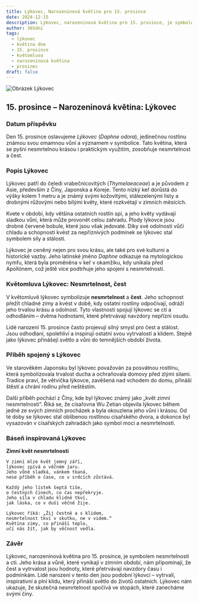 ```yaml
---
title: Lýkovec, Narozeninová květina pro 15. prosince
date: 2024-12-15
description: Lýkovec, narozeninová květina pro 15. prosince, je symbolem Nesmrtelnost, čest. Objevte její jedinečný význam, fascinující příběhy a poezii, která oslavuje její krásu.
author: 365dní
tags:
  - lýkovec
  - květina dne
  - 15. prosince
  - květomluva
  - narozeninová květina
  - prosinec
draft: false
---
```


![Obrázek Lýkovec](https://cdn.pixabay.com/photo/2017/10/03/23/34/daphne-2814611_1280.jpg#center)


## 15. prosince – Narozeninová květina: Lýkovec

### Datum příspěvku

Den 15. prosince oslavujeme _Lýkovec_ (_Daphne odora_), jedinečnou rostlinu známou svou omamnou vůní a významem v symbolice. Tato květina, která se pyšní nesmrtelnou krásou i praktickým využitím, zosobňuje nesmrtelnost a čest.

### Popis Lýkovec

Lýkovec patří do čeledi vrabečnicovitých (_Thymelaeaceae_) a je původem z Asie, především z Číny, Japonska a Koreje. Tento nízký keř dorůstá do výšky kolem 1 metru a je známý svými kožovitými, stálezelenými listy a drobnými růžovými nebo bílými květy, které rozkvétají v zimních měsících.

Kvete v období, kdy většina ostatních rostlin spí, a jeho květy vydávají sladkou vůni, která může provonět celou zahradu. Plody lýkovce jsou drobné červené bobule, které jsou však jedovaté. Díky své odolnosti vůči chladu a schopnosti kvést za nepříznivých podmínek se lýkovec stal symbolem síly a stálosti.

Lýkovec je ceněný nejen pro svou krásu, ale také pro své kulturní a historické vazby. Jeho latinské jméno _Daphne_ odkazuje na mytologickou nymfu, která byla proměněna v keř v okamžiku, kdy unikala před Apollónem, což ještě více podtrhuje jeho spojení s nesmrtelností.

### Květomluva Lýkovec: Nesmrtelnost, čest

V květomluvě lýkovec symbolizuje **nesmrtelnost** a **čest**. Jeho schopnost přežít chladné zimy a kvést v době, kdy ostatní rostliny odpočívají, odráží jeho trvalou krásu a odolnost. Tyto vlastnosti spojují lýkovec se ctí a odhodláním – dvěma hodnotami, které přetrvávají navzdory nepřízni osudu.

Lidé narození 15. prosince často projevují silný smysl pro čest a stálost. Jsou odhodlaní, spolehliví a inspirují ostatní svou vytrvalostí a klidem. Stejně jako lýkovec přinášejí světlo a vůni do temnějších období života.

### Příběh spojený s Lýkovec

Ve starověkém Japonsku byl lýkovec považován za posvátnou rostlinu, která symbolizovala trvalost ducha a ochraňovala domovy před zlými silami. Tradice praví, že větvička lýkovce, zavěšená nad vchodem do domu, přináší štěstí a chrání rodinu před neštěstím.

Další příběh pochází z Číny, kde byl lýkovec známý jako „květ zimní nesmrtelnosti“. Říká se, že císařovna Wu Zetian objevila lýkovec během jedné ze svých zimních procházek a byla okouzlena jeho vůní i krásou. Od té doby se lýkovec stal oblíbenou rostlinou císařského dvora, a dokonce byl vysazován v císařských zahradách jako symbol moci a nesmrtelnosti.

### Báseň inspirovaná Lýkovec

**Zimní květ nesmrtelnosti**

```
V zimní mlze květ jemný září,  
lýkovec zpívá o věčném jaru.  
Jeho vůně sladká, vánkem tkaná,  
nese příběh o čase, co v srdcích zůstává.  

Každý jeho lístek šeptá tiše,  
o čestných činech, co čas nepřekryje.  
Jeho síla v chladu klidně tkví,  
jak láska, co v duši věčně žije.  

Lýkovec říká: „Žij čestně a s klidem,  
nesmrtelnost tkví v skutku, ne v videm.“  
Květina zimy, co přináší teplo,  
učí nás žít, jak by věčnost vedla.  
```

### Závěr

Lýkovec, narozeninová květina pro 15. prosince, je symbolem nesmrtelnosti a cti. Jeho krása a vůně, které vynikají v zimním období, nám připomínají, že čest a vytrvalost jsou hodnoty, které přetrvávají navzdory času i podmínkám. Lidé narození v tento den jsou podobní lýkovci – vytrvalí, inspirativní a plní klidu, který přináší světlo do životů ostatních. Lýkovec nám ukazuje, že skutečná nesmrtelnost spočívá ve stopách, které zanecháme svými činy.